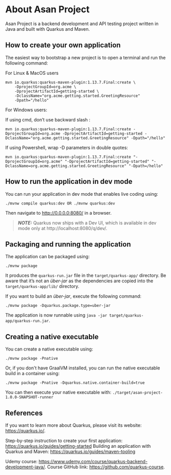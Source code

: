 # About Asan Project

Asan Project is a backend development and API testing project written in Java and built with Quarkus and Maven.

## How to create your own application

The easiest way to bootstrap a new project is to open a terminal and run the following command:

For Linux & MacOS users

```shell script
mvn io.quarkus:quarkus-maven-plugin:1.13.7.Final:create \
    -DprojectGroupId=org.acme \
    -DprojectArtifactId=getting-started \
    -DclassName="org.acme.getting.started.GreetingResource"
    -Dpath="/hello"
```

For Windows users:

If using cmd, don’t use backward slash \:
```shell script
mvn io.quarkus:quarkus-maven-plugin:1.13.7.Final:create -DprojectGroupId=org.acme -DprojectArtifactId=getting-started -DclassName="org.acme.getting.started.GreetingResource" -Dpath="/hello"
```

If using Powershell, wrap -D parameters in double quotes:
```shell script
mvn io.quarkus:quarkus-maven-plugin:1.13.7.Final:create "-DprojectGroupId=org.acme" "-DprojectArtifactId=getting-started" "-DclassName=org.acme.getting.started.GreetingResource" "-Dpath=/hello"
```

## How to run the application in dev mode

You can run your application in dev mode that enables live coding using:
```shell script
./mvnw compile quarkus:dev OR ./mvnw quarkus:dev
```

Then navigate to http://0.0.0.0:8080/ in a browser.

> **_NOTE:_**  Quarkus now ships with a Dev UI, which is available in dev mode only at http://localhost:8080/q/dev/.

## Packaging and running the application

The application can be packaged using:
```shell script
./mvnw package
```
It produces the `quarkus-run.jar` file in the `target/quarkus-app/` directory.
Be aware that it’s not an _über-jar_ as the dependencies are copied into the `target/quarkus-app/lib/` directory.

If you want to build an _über-jar_, execute the following command:
```shell script
./mvnw package -Dquarkus.package.type=uber-jar
```

The application is now runnable using `java -jar target/quarkus-app/quarkus-run.jar`.

## Creating a native executable

You can create a native executable using: 
```shell script
./mvnw package -Pnative
```

Or, if you don't have GraalVM installed, you can run the native executable build in a container using: 
```shell script
./mvnw package -Pnative -Dquarkus.native.container-build=true
```

You can then execute your native executable with: `./target/asan-project-1.0.0-SNAPSHOT-runner`

## References

If you want to learn more about Quarkus, please visit its website: https://quarkus.io/.

Step-by-step instruction to create your first application: https://quarkus.io/guides/getting-started
Building an application with Quarkus and Maven: https://quarkus.io/guides/maven-tooling

Udemy course: https://www.udemy.com/course/quarkus-backend-development-java/.
Course GitHub link: https://github.com/quarkus-course.